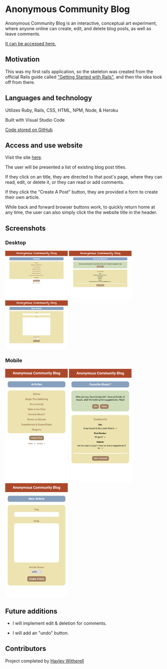 # Anonymous Community Blog

Anonymous Community Blog is an interactive, conceptual art experiment, where anyone online can create, edit, and delete blog posts, as well as leave comments.

[It can be accessed here.](https://rails-fun.herokuapp.com/)

## Motivation

This was my first rails application, so the skeleton was created from the official Rails guide called ["Getting Started with Rails"](https://guides.rubyonrails.org/getting_started.html), and then the idea took off from there.

## Languages and technology

Utilizes Ruby, Rails, CSS, HTML, NPM, Node, & Heroku

Built with Visual Studio Code

[Code stored on GitHub](https://github.com/hayleyskyland/rails_fun)

## Access and use website

Visit the site [here](https://rails-fun.herokuapp.com/).

The user will be presented a list of existing blog post titles.

If they click on an title, they are directed to that post's page, where they can read, edit, or delete it, or they can read or add comments.

If they click the "Create A Post" button, they are provided a form to create their own article.

While back and forward browser buttons work, to quickly return home at any time, the user can also simply click the the website title in the header.

## Screenshots

### Desktop

<p>
  <img src="./app/assets/images/desktop-home.png" alt="desktop home screenshot" width="200"/>
  <img src="./app/assets/images/desktop-article.png" alt="desktop article screenshot" width="200"/>
  <img src="./app/assets/images/desktop-new.png" alt="desktop new post screenshot" width="200"/>
</p>

### Mobile

<p>
  <img src="./app/assets/images/mobile-home.png" alt="mobile home screenshot" width="200"/>
  <img src="./app/assets/images/mobile-article.png" alt="mobile article screenshot" width="200"/>
  <img src="./app/assets/images/mobile-new.png" alt="mobile new post screenshot" width="200"/>
</p>

## Future additions

* I will implement edit & deletion for comments.

* I will add an "undo" button.

## Contributors

Project completed by [Hayley Witherell](https://github.com/hayleyw7)
